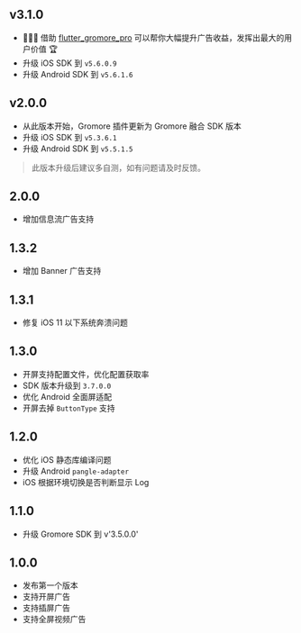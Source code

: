 ## v3.1.0
* 🚀🚀🚀 借助 [flutter_gromore_pro](https://github.com/FlutterAds/flutter_gromore_ads/tree/pro) 可以帮你大幅提升广告收益，发挥出最大的用户价值 🏆
* 升级 iOS SDK 到 `v5.6.0.9`
* 升级 Android SDK 到 `v5.6.1.6`
## v2.0.0
* 从此版本开始，Gromore 插件更新为 Gromore 融合 SDK 版本
* 升级 iOS SDK 到 `v5.3.6.1`
* 升级 Android SDK 到 `v5.5.1.5`

> 此版本升级后建议多自测，如有问题请及时反馈。
## 2.0.0
* 增加信息流广告支持
## 1.3.2
* 增加 Banner 广告支持
## 1.3.1
* 修复 iOS 11 以下系统奔溃问题
## 1.3.0
* 开屏支持配置文件，优化配置获取率
* SDK 版本升级到 `3.7.0.0`
* 优化 Android 全面屏适配
* 开屏去掉 `ButtonType` 支持


## 1.2.0
* 优化 iOS 静态库编译问题
* 升级 Android `pangle-adapter`
* iOS 根据环境切换是否判断显示 Log

## 1.1.0
* 升级 Gromore SDK 到 v'3.5.0.0'

## 1.0.0

* 发布第一个版本
* 支持开屏广告
* 支持插屏广告
* 支持全屏视频广告
